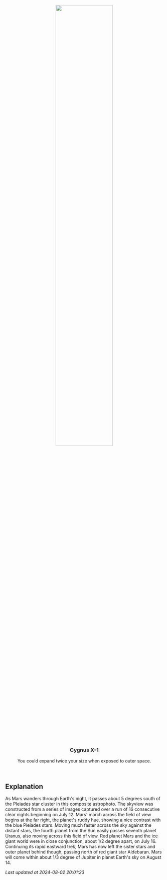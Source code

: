 <p align='center'>
    <img src='https://apod.nasa.gov/apod/image/2408/2024MaUrM45_1024.jpg' width='60%' />
    <h3 align="center">Cygnus X-1</h3>
    <p align="center">You could expand twice your size when exposed to outer space.</p>
</p>
<br/>

Explanation
--
As Mars wanders through Earth's night, it passes about 5 degrees south of the Pleiades star cluster in this composite astrophoto. The skyview was constructed from a series of images captured over a run of 16 consecutive clear nights beginning on July 12. Mars' march across the field of view begins at the far right, the planet's ruddy hue. showing a nice contrast with the blue Pleiades stars. Moving much faster across the sky against the distant stars, the fourth planet from the Sun easily passes seventh planet Uranus, also moving across this field of view. Red planet Mars and the ice giant world were in close conjunction, about 1/2 degree apart, on July 16. Continuing its rapid eastward trek, Mars has now left the sister stars and outer planet behind though, passing north of red giant star Aldebaran. Mars will come within about 1/3 degree of Jupiter in planet Earth's sky on August 14.


*Last updated at 2024-08-02 20:01:23*
